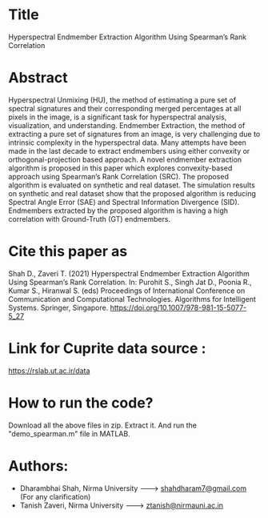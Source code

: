 # Title
Hyperspectral Endmember Extraction Algorithm Using Spearman’s Rank Correlation

# Abstract
Hyperspectral Unmixing (HU), the method of estimating a pure set of spectral signatures and their corresponding merged percentages at all pixels in the image, is a significant task for hyperspectral analysis, visualization, and understanding. Endmember Extraction, the method of extracting a pure set of signatures from an image, is very challenging due to intrinsic complexity in the hyperspectral data. Many attempts have been made in the last decade to extract endmembers using either convexity or orthogonal-projection based approach. A novel endmember extraction algorithm is proposed in this paper which explores convexity-based approach using Spearman’s Rank Correlation (SRC). The proposed algorithm is evaluated on synthetic and real dataset. The simulation results on synthetic and real dataset show that the proposed algorithm is reducing Spectral Angle Error (SAE) and Spectral Information Divergence (SID). Endmembers extracted by the proposed algorithm is having a high correlation with Ground-Truth (GT) endmembers.

# Cite this paper as
Shah D., Zaveri T. (2021) Hyperspectral Endmember Extraction Algorithm Using Spearman’s Rank Correlation. In: Purohit S., Singh Jat D., Poonia R., Kumar S., Hiranwal S. (eds) Proceedings of International Conference on Communication and Computational Technologies. Algorithms for Intelligent Systems. Springer, Singapore. https://doi.org/10.1007/978-981-15-5077-5_27

# Link for Cuprite data source : 
https://rslab.ut.ac.ir/data

# How to run the code?
Download all the above files in zip. Extract it. And run the "demo_spearman.m" file in MATLAB. 

# Authors:
- Dharambhai Shah, Nirma University ---> shahdharam7@gmail.com (For any clarification)
- Tanish Zaveri, Nirma University ---> ztanish@nirmauni.ac.in
  

